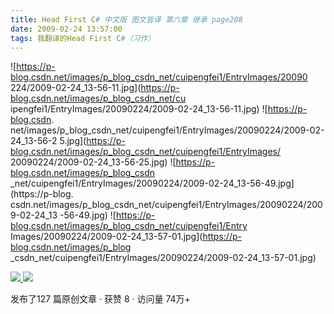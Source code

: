 ```yaml
---
title: Head First C# 中文版 图文皆译 第六章 继承 page208
date: 2009-02-24 13:57:00
tags: 我翻译的Head First C#（习作）
---
```

![https://p-blog.csdn.net/images/p_blog_csdn_net/cuipengfei1/EntryImages/20090
224/2009-02-24_13-56-11.jpg](https://p-blog.csdn.net/images/p_blog_csdn_net/cu
ipengfei1/EntryImages/20090224/2009-02-24_13-56-11.jpg) ![https://p-blog.csdn.
net/images/p_blog_csdn_net/cuipengfei1/EntryImages/20090224/2009-02-24_13-56-2
5.jpg](https://p-blog.csdn.net/images/p_blog_csdn_net/cuipengfei1/EntryImages/
20090224/2009-02-24_13-56-25.jpg) ![https://p-blog.csdn.net/images/p_blog_csdn
_net/cuipengfei1/EntryImages/20090224/2009-02-24_13-56-49.jpg](https://p-blog.
csdn.net/images/p_blog_csdn_net/cuipengfei1/EntryImages/20090224/2009-02-24_13
-56-49.jpg) ![https://p-blog.csdn.net/images/p_blog_csdn_net/cuipengfei1/Entry
Images/20090224/2009-02-24_13-57-01.jpg](https://p-blog.csdn.net/images/p_blog
_csdn_net/cuipengfei1/EntryImages/20090224/2009-02-24_13-57-01.jpg)



[ ![](https://profile.csdnimg.cn/5/2/5/3_cuipengfei1)
![](https://g.csdnimg.cn/static/user-reg-year/1x/11.png)
](https://blog.csdn.net/cuipengfei1)



发布了127 篇原创文章  ·  获赞 8  ·  访问量 74万+

